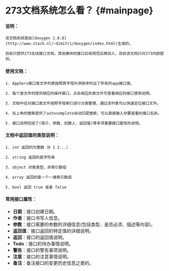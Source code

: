 273文档系统怎么看？                         {#mainpage}
==================

#### 说明：

	该文档系统是由[doxygen 1.8.8](http://www.stack.nl/~dimitri/doxygen/index.html)生成的。

	目前只提供273无线接口文档，其他模块的接口后续规范后再加入，目前该文档只对273内部提供。
        
#### 使用文档：   

	1. AppServ接口类文件列表按照首字母升序排序列出了所有的app接口类。

	2. 每个类文件的提供相应的操作接口，点击相应的类文件可查看相应的接口使用说明。

	3. 文档中还对接口类文件按照字母索引进行分类整理，通过该列表可以快速定位接口文件。

	4. 右上角的搜索提供了autocomplete自动匹配搜索，可以直接输入你要查看的接口名称。

	5. 接口说明包括了(简介、参数、创建人、返回值)等多项重要接口属性的说明。

#### 文档中返回值的类型说明：

	1. int 返回的为整数（0 1 2...）
	
	2. string 返回的是字符串

	3. object 对象类型，非索引数组

	4. array 返回的是一个一维索引数组

	5. bool 返回 true 或者 false

#### 常用接口属性：
- <b>日期</b>：接口创建日期。
- <b>作者</b>：接口书写人信息。
- <b>参数</b>：接口需要的参数的详细信息(包括类型、是否必须、描述等内容)。
- <b>返回值</b>：接口返回的特定值的详细说明。
- <b>返回</b>：接口的返回值说明。
- <b>Todo</b>：接口的待办事情说明。
- <b>警告</b>：接口的警告事项说明。
- <b>注意</b>：接口的注意事情说明。
- <b>备注</b>：备注接口的变更历史信息之类的。
